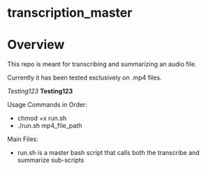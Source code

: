# transcription_master

# Overview
This repo is meant for transcribing and summarizing an audio file. 

Currently it has been tested exclusively on .mp4 files.

*Testing123*
**Testing123**

Usage Commands in Order:
- chmod +x run.sh
- ./run.sh mp4_file_path

Main Files:
- run.sh is a master bash script that calls both the transcribe and summarize sub-scripts
